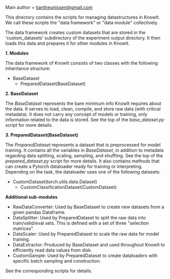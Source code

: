 Main author = tiantheunissen@gmail.com

This directory contains the scripts for managing datastructures in KnowIt.
We call these scripts the "data framework" or "data module" collectively.

The data framework creates custom datasets that 
are stored in the 'custom_datasets' subdirectory of the experiment output directory. 
It then loads this data and prepares it for other modules in KnowIt.

**1. Modules**

The data framework of KnowIt consists of two classes with the following inheritance structure:
- BaseDataset
  - PreparedDataset(BaseDataset)

**2. BaseDataset**

The _BaseDataset_ represents the bare minimum info KnowIt requires about the data.
It serves to load, clean, compile, and store raw data (with critical metadata).
It does not carry any concept of models or training, only information related
to the data is stored. See the top of the _base_dataset.py_ 
script for more details.

**3. PreparedDataset(BaseDataset)**

The _PreparedDataset_ represents a dataset that is preprocessed for model training.
It contains all the variables in _BaseDataset_, 
in addition to metadata regarding data splitting, scaling, sampling, 
and shuffling. See the top of the _prepared_dataset.py_ script for more details.
It also contains methods that can create a Pytorch dataloader ready for training or interpreting.
Depending on the task, the dataloader uses one of the following datasets:
- CustomDataset(torch.utils.data.Dataset)
  - CustomClassificationDataset(CustomDataset)

**Additional sub-modules**

- RawDataConverter: Used by BaseDataset to create new datasets from a given pandas Dataframe.
- DataSplitter: Used by PreparedDataset to split the raw data into train/valid/eval sets. 
  This is defined with a set of three "selection matrices".
- DataScaler: Used by PreparedDataset to scale the raw data for model training.
- DataExtractor: Produced by BaseDataset and used throughout KnowIt to efficiently read data values from disk.
- CustomSample: Used by PreparedDataset to create dataloaders with specific batch sampling and construction.

See the corresponding scripts for details.

